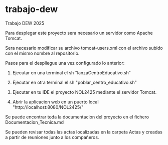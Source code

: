 # trabajo-dew
Trabajo DEW 2025 

Para desplegar este proyecto sera necesario un servidor como Apache Tomcat.

Sera necesario modificar su archivo tomcat-users.xml con el archivo subido con el mismo nombre al repositorio.

Pasos para el despliegue una vez configurado lo anterior:

1. Ejecutar en una terminal el sh "lanzaCentroEducativo.sh"

2. Ejecutar en otra terminal el sh "poblar_centro_educativo.sh"

3. Ejecutar en tu IDE el proyecto NOL2425 mediante el servidor Tomcat.

4. Abrir la aplicacion web en un puerto local "http://localhost:8080/NOL2425/"


Se puede encontrar toda la documentacion del proyecto en el fichero Documentacion_Tecnica.md 

Se pueden revisar todas las actas localizadas en la carpeta Actas y creadas a partir de reuniones junto a los compañeros.
